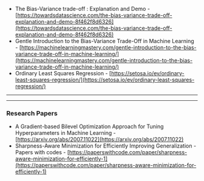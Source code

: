 - The Bias-Variance trade-off : Explanation and Demo - [https://towardsdatascience.com/the-bias-variance-trade-off-explanation-and-demo-8f462f8d6326](https://towardsdatascience.com/the-bias-variance-trade-off-explanation-and-demo-8f462f8d6326)
- Gentle Introduction to the Bias-Variance Trade-Off in Machine Learning - [https://machinelearningmastery.com/gentle-introduction-to-the-bias-variance-trade-off-in-machine-learning/](https://machinelearningmastery.com/gentle-introduction-to-the-bias-variance-trade-off-in-machine-learning/)
- Ordinary Least Squares Regression - [https://setosa.io/ev/ordinary-least-squares-regression/](https://setosa.io/ev/ordinary-least-squares-regression/)
---
---
### Research Papers
- A Gradient-based Bilevel Optimization Approach for Tuning Hyperparameters in Machine Learning - [https://arxiv.org/abs/2007.11022](https://arxiv.org/abs/2007.11022)
- Sharpness-Aware Minimization for Efficiently Improving Generalization - Papers with codes - [https://paperswithcode.com/paper/sharpness-aware-minimization-for-efficiently-1](https://paperswithcode.com/paper/sharpness-aware-minimization-for-efficiently-1)
